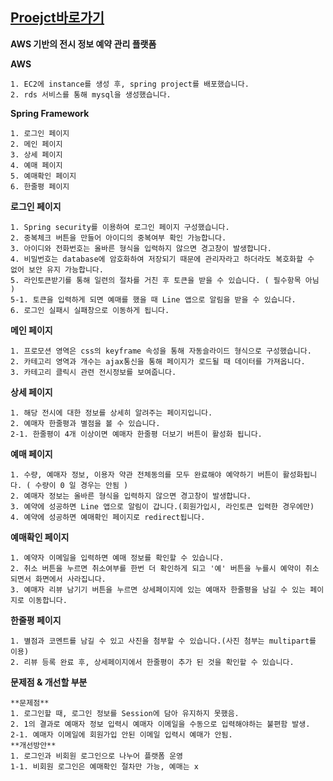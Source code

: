 
**[Proejct바로가기](http://3.234.88.56:8080/loginform)**
---

**AWS 기반의 전시 정보 예약 관리 플랫폼**

**AWS**
```
1. EC2에 instance를 생성 후, spring project를 배포했습니다.
2. rds 서비스를 통해 mysql을 생성했습니다.
```

**Spring Framework**
```
1. 로그인 페이지
2. 메인 페이지
3. 상세 페이지
4. 예매 페이지
5. 예매확인 페이지
6. 한줄평 페이지
```

**로그인 페이지**
```
1. Spring security를 이용하여 로그인 페이지 구성했습니다.
2. 중복체크 버튼을 만들어 아이디의 중복여부 확인 가능합니다.
3. 아이디와 전화번호는 올바른 형식을 입력하지 않으면 경고창이 발생합니다.
4. 비밀번호는 database에 암호화하여 저장되기 때문에 관리자라고 하더라도 복호화할 수 없어 보안 유지 가능합니다.
5. 라인토큰받기를 통해 일련의 절차를 거친 후 토큰을 받을 수 있습니다. ( 필수항목 아님 )
5-1. 토큰을 입력하게 되면 예매를 했을 때 Line 앱으로 알림을 받을 수 있습니다.
6. 로그인 실패시 실패창으로 이동하게 됩니다.
```

**메인 페이지**
```
1. 프로모션 영역은 css의 keyframe 속성을 통해 자동슬라이드 형식으로 구성했습니다.
2. 카테고리 영역과 개수는 ajax통신을 통해 페이지가 로드될 때 데이터를 가져옵니다.
3. 카테고리 클릭시 관련 전시정보를 보여줍니다.
```

**상세 페이지**
```
1. 해당 전시에 대한 정보를 상세히 알려주는 페이지입니다.
2. 예매자 한줄평과 별점을 볼 수 있습니다.
2-1. 한줄평이 4개 이상이면 예매자 한줄평 더보기 버튼이 활성화 됩니다.
```

**예매 페이지**
```
1. 수량, 예매자 정보, 이용자 약관 전체동의를 모두 완료해야 예약하기 버튼이 활성화됩니다. ( 수량이 0 일 경우는 안됨 )
2. 예매자 정보는 올바른 형식을 입력하지 않으면 경고창이 발생합니다.
3. 예약에 성공하면 Line 앱으로 알림이 갑니다.(회원가입시, 라인토큰 입력한 경우에만)
4. 예약에 성공하면 예매확인 페이지로 redirect됩니다.
```

**예매확인 페이지**
```
1. 예약자 이메일을 입력하면 예매 정보를 확인할 수 있습니다.
2. 취소 버튼을 누르면 취소여부를 한번 더 확인하게 되고 '예' 버튼을 누를시 예약이 취소되면서 화면에서 사라집니다.
3. 예매자 리뷰 남기기 버튼을 누르면 상세페이지에 있는 예매자 한줄평을 남길 수 있는 페이지로 이동합니다.
```

**한줄평 페이지**
```
1. 별점과 코멘트를 남길 수 있고 사진을 첨부할 수 있습니다.(사진 첨부는 multipart를 이용)
2. 리뷰 등록 완료 후, 상세페이지에서 한줄평이 추가 된 것을 확인할 수 있습니다.
```

**문제점 & 개선할 부분**
```
**문제점**
1. 로그인할 때, 로그인 정보를 Session에 담아 유지하지 못했음.
2. 1의 결과로 예매자 정보 입력시 예매자 이메일을 수동으로 입력해야하는 불편함 발생.
2-1. 예매자 이메일에 회원가입 안된 이메일 입력시 예매가 안됨.
**개선방안**
1. 로그인과 비회원 로그인으로 나누어 플랫폼 운영
1-1. 비회원 로그인은 예매확인 절차만 가능, 예매는 x
```
